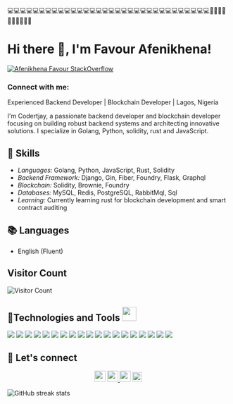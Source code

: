 💻💻💻💻💻💻💻💻💻💻💻💻💻💻💻💻💻💻💻💻💻💻💻💻💻💻💻💻💻💻💻💻🥶🥶🥶🥶🥶🥶🥶🥶🥶🥶

<h1> Hi there 👋, I'm Favour Afenikhena! </h2>

[![Afenikhena Favour StackOverflow](https://img.shields.io/badge/StackOverflow-F48024?style=for-the-badge&logo=stackoverflow&logoColor=white)](https://stackoverflow.com/users/13778890/favour-afenikhena)

<h3 align="left">Connect with me:</h3>

Experienced Backend Developer | Blockchain Developer | Lagos, Nigeria

I'm Codertjay, a passionate backend developer and blockchain developer focusing on building robust backend systems and architecting innovative solutions. I specialize in Golang, Python, solidity, rust and JavaScript.

## 🔧 Skills

- *Languages:* Golang, Python, JavaScript, Rust, Solidity
- *Backend Framework:* Django, Gin, Fiber, Foundry, Flask, Graphql
- *Blockchain:* Solidity, Brownie, Foundry
- *Databases:* MySQL, Redis, PostgreSQL, RabbitMql, Sql
- *Learning:* Currently learning rust for blockchain development and  smart contract auditing 

## 📚 Languages

- English (Fluent)

## Visitor Count
![Visitor Count](https://profile-counter.glitch.me/{codertjay}/count.svg)


## 🔧Technologies and Tools <img src="https://media2.giphy.com/media/QssGEmpkyEOhBCb7e1/giphy.gif?cid=ecf05e47a0n3gi1bfqntqmob8g9aid1oyj2wr3ds3mg700bl&rid=giphy.gif" width="32px">

![](https://img.shields.io/badge/Backend-Django-informational?style=flat&logo=django&logoColor=white&color=2bbc8a)
![](https://img.shields.io/badge/Backend-Golang-informational?style=flat&logo=go&logoColor=white&color=2bbc8a)
![](https://img.shields.io/badge/Backend-Rust-informational?style=flat&logo=rust&logoColor=white&color=2bbc8a)
![](https://img.shields.io/badge/Backend-Solidity-informational?style=flat&logo=solidity&logoColor=white&color=2bbc8a)
![](https://img.shields.io/badge/Mobile-Flutter-informational?style=flat&logo=flutter&logoColor=white&color=2bbc8a)
![](https://img.shields.io/badge/Blockchain-Brownie-informational?style=flat&logo=brownie&logoColor=white&color=2bbc8a)
![](https://img.shields.io/badge/Code-Python-informational?style=flat&logo=python&logoColor=white&color=2bbc8a)
![](https://img.shields.io/badge/Cloud-AWS-informational?style=flat&logo=amazon-aws&logoColor=white&color=2bbc8a)
![](https://img.shields.io/badge/IaC-Terraform-informational?style=flat&logo=terraform&logoColor=white&color=2bbc8a)
![](https://img.shields.io/badge/Container-Docker-informational?style=flat&logo=docker&logoColor=white&color=2bbc8a)
![](https://img.shields.io/badge/Orchestration-Kubernetes-informational?style=flat&logo=kubernetes&logoColor=white&color=2bbc8a)
![](https://img.shields.io/badge/VCS-Git-informational?style=flat&logo=git&logoColor=white&color=2bbc8a)
![](https://img.shields.io/badge/Hub-Github-informational?style=flat&logo=github&logoColor=white&color=2bbc8a)
![](https://img.shields.io/badge/CI/CD-Jenkins-informational?style=flat&logo=jenkins&logoColor=white&color=2bbc8a)
![](https://img.shields.io/badge/Monitoring-Prometheus-informational?style=flat&logo=prometheus&logoColor=white&color=2bbc8a)
![](https://img.shields.io/badge/Monitoring-Grafana-informational?style=flat&logo=grafana&logoColor=white&color=2bbc8a)
![](https://img.shields.io/badge/OS-Linux-informational?style=flat&logo=linux&logoColor=white&color=2bbc8a)
![](https://img.shields.io/badge/Linux-Ubuntu-informational?style=flat&logo=ubuntu&logoColor=white&color=2bbc8a)
![](https://img.shields.io/badge/Shell-Bash-informational?style=flat&logo=gnu-bash&logoColor=white&color=2bbc8a)



## 🤝 Let's connect

<p align="center">
  <a href="https://twitter.com/codertjay"><img src="https://img.shields.io/badge/twitter-%231DA1F2.svg?&style=for-the-badge&logo=twitter&logoColor=white" height=25></a> 
  <a href="https://www.linkedin.com/in/codertjay/"><img src="https://img.shields.io/badge/linkedin-%230077B5.svg?&style=for-the-badge&logo=linkedin&logoColor=white" height=25> </a>
  </a>
  <a href="mailto:dev.codertjay@gmail.com"><img src="https://img.shields.io/badge/gmail-%EA4225.svg?&style=for-the-badge&logo=gmail&logoColor=red" height=25></a>

  <a href="https://www.instagram.com/codertjay/">
  <img  alt="Instagram" width="22px" style="background:white" src="https://cdn.jsdelivr.net/npm/simple-icons@v3/icons/instagram.svg" />
</a>
</p>


![GitHub streak stats](https://github-readme-streak-stats.herokuapp.com/?user=codertjay&theme=black-ice&hide_border=true&stroke=0000&background=060A0CD0)  



